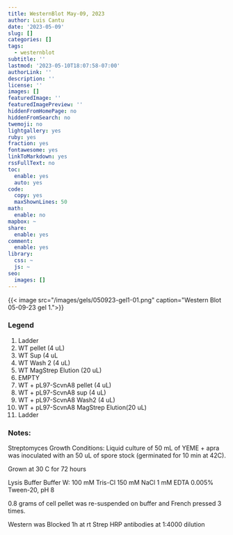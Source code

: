 ```yaml
---
title: WesternBlot May-09, 2023
author: Luis Cantu
date: '2023-05-09'
slug: []
categories: []
tags:
  - westernblot
subtitle: ''
lastmod: '2023-05-10T18:07:58-07:00'
authorLink: ''
description: ''
license: ''
images: []
featuredImage: ''
featuredImagePreview: ''
hiddenFromHomePage: no
hiddenFromSearch: no
twemoji: no
lightgallery: yes
ruby: yes
fraction: yes
fontawesome: yes
linkToMarkdown: yes
rssFullText: no
toc:
  enable: yes
  auto: yes
code:
  copy: yes
  maxShownLines: 50
math:
  enable: no
mapbox: ~
share:
  enable: yes
comment:
  enable: yes
library:
  css: ~
  js: ~
seo:
  images: []
---
```


{{< image src="/images/gels/050923-gel1-01.png" caption="Western Blot 05-09-23 gel 1.">}}

### Legend
  1. Ladder
  2. WT pellet (4 uL)
  3. WT Sup (4 uL
  4. WT Wash 2 (4 uL)
  5. WT MagStrep Elution (20 uL)
  6. EMPTY
  7. WT + pL97-ScvnA8 pellet (4 uL)
  8. WT + pL97-ScvnA8 sup (4 uL)
  9. WT + pL97-ScvnA8 Wash2 (4 uL)
  10. WT + pL97-ScvnA8 MagStrep Elution(20 uL)
  11. Ladder

### Notes:

Streptomyces Growth Conditions:
Liquid culture of 50 mL of YEME + apra was inoculated with an 50 uL of spore stock (germinated for 10 min at 42C).

Grown at 30 C for 72 hours

Lysis Buffer Buffer W:
100 mM Tris-Cl
150 mM NaCl
     1 mM EDTA
0.005% Tween-20, pH 8

0.8 grams of cell pellet was re-suspended on  buffer and French pressed 3 times.

Western was Blocked 1h at rt
Strep HRP antibodies at 1:4000 dilution